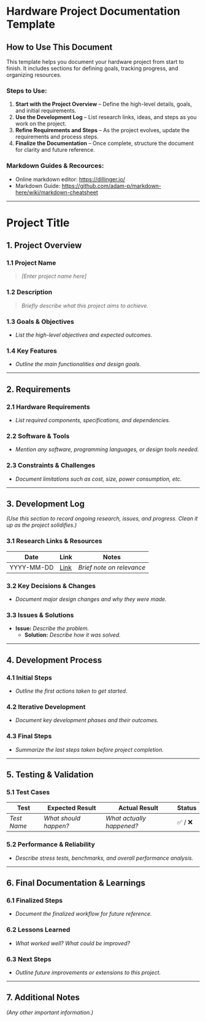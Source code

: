 # Hardware Project Documentation Template

## How to Use This Document
This template helps you document your hardware project from start to finish. It includes sections for defining goals, tracking progress, and organizing resources. 

### Steps to Use:
1. **Start with the Project Overview** – Define the high-level details, goals, and initial requirements.
2. **Use the Development Log** – List research links, ideas, and steps as you work on the project.
3. **Refine Requirements and Steps** – As the project evolves, update the requirements and process steps.
4. **Finalize the Documentation** – Once complete, structure the document for clarity and future reference.

### Markdown Guides & Recources:
- Online markdown editor: https://dillinger.io/
- Markdown Guide: https://github.com/adam-p/markdown-here/wiki/markdown-cheatsheet
---
# Project Title
## 1. Project Overview
### 1.1 Project Name
> *[Enter project name here]*

### 1.2 Description
> *Briefly describe what this project aims to achieve.*

### 1.3 Goals & Objectives
- *List the high-level objectives and expected outcomes.*

### 1.4 Key Features
- *Outline the main functionalities and design goals.*

---

## 2. Requirements
### 2.1 Hardware Requirements
- *List required components, specifications, and dependencies.*

### 2.2 Software & Tools
- *Mention any software, programming languages, or design tools needed.*

### 2.3 Constraints & Challenges
- *Document limitations such as cost, size, power consumption, etc.*

---

## 3. Development Log
*(Use this section to record ongoing research, issues, and progress. Clean it up as the project solidifies.)*

### 3.1 Research Links & Resources
| Date       | Link | Notes |
|------------|------|-------|
| YYYY-MM-DD | [Link](#) | *Brief note on relevance* |

### 3.2 Key Decisions & Changes
- *Document major design changes and why they were made.*

### 3.3 Issues & Solutions
- **Issue:** *Describe the problem.*
  - **Solution:** *Describe how it was solved.*

---

## 4. Development Process
### 4.1 Initial Steps
- *Outline the first actions taken to get started.*

### 4.2 Iterative Development
- *Document key development phases and their outcomes.*

### 4.3 Final Steps
- *Summarize the last steps taken before project completion.*

---

## 5. Testing & Validation
### 5.1 Test Cases
| Test | Expected Result | Actual Result | Status |
|------|----------------|---------------|--------|
| *Test Name* | *What should happen?* | *What actually happened?* | ✅ / ❌ |

### 5.2 Performance & Reliability
- *Describe stress tests, benchmarks, and overall performance analysis.*

---

## 6. Final Documentation & Learnings
### 6.1 Finalized Steps
- *Document the finalized workflow for future reference.*

### 6.2 Lessons Learned
- *What worked well? What could be improved?*

### 6.3 Next Steps
- *Outline future improvements or extensions to this project.*

---

## 7. Additional Notes
*(Any other important information.)*
